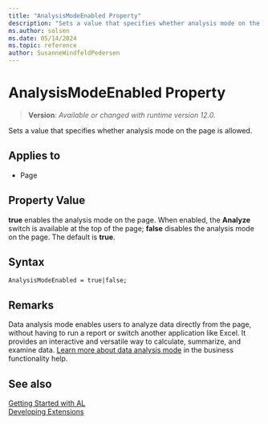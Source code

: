```yaml
---
title: "AnalysisModeEnabled Property"
description: "Sets a value that specifies whether analysis mode on the page is allowed."
ms.author: solsen
ms.date: 05/14/2024
ms.topic: reference
author: SusanneWindfeldPedersen
---
```

[//]: # (START>DO_NOT_EDIT)
[//]: # (IMPORTANT:Do not edit any of the content between here and the END>DO_NOT_EDIT.)
[//]: # (Any modifications should be made in the .xml files in the ModernDev repo.)
# AnalysisModeEnabled Property
> **Version**: _Available or changed with runtime version 12.0._

Sets a value that specifies whether analysis mode on the page is allowed.

## Applies to
-   Page

[//]: # (IMPORTANT: END>DO_NOT_EDIT)

## Property Value  

**true** enables the analysis mode on the page. When enabled, the **Analyze** switch is available at the top of the page; **false** disables the analysis mode on the page. The default is **true**.  

## Syntax

```AL
AnalysisModeEnabled = true|false;
```

## Remarks

Data analysis mode enables users to analyze data directly from the page, without having to run a report or switch another application like Excel. It provides an interactive and versatile way to calculate, summarize, and examine data. [Learn more about data analysis mode](/dynamics365/business-central/analysis-mode) in the business functionality help.

## See also
[Getting Started with AL](../devenv-get-started.md)  
[Developing Extensions](../devenv-dev-overview.md)  
